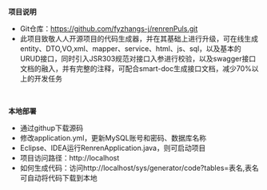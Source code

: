 **项目说明** 
- Git仓库：https://github.com/fyzhangs-j/renrenPuls.git
- 此项目致敬人人开源项目的代码生成器，并在其基础上进行升级，可在线生成entity、DTO,VO,xml、mapper、service、html、js、sql，以及基本的URUD接口，同时引入JSR303规范对接口入参进行校验，以及swagger接口文档的融入，并有完整的注释，可配合smart-doc生成接口文档，减少70%以上的开发任务
<br> 




 **本地部署**
- 通过githup下载源码
- 修改application.yml，更新MySQL账号和密码、数据库名称
- Eclipse、IDEA运行RenrenApplication.java，则可启动项目
- 项目访问路径：http://localhost
- 如何生成代码：访问http://localhost/sys/generator/code?tables=表名,表名   可自动将代码下载到本地

